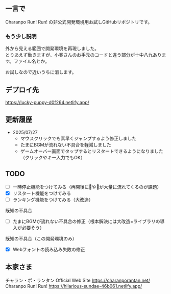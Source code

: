 ## 一言で
Charanpo Run! Run! の非公式開発環境用お試しGitHubリポジトリです。  

### もう少し説明
外から見える範囲で開発環境を再現しました。  
とりあえず動きますが、小春さんのお手元のコードと違う部分が十中八九あります。ファイル名とか。  

お試しなので近いうちに消します。  

## デプロイ先
https://lucky-puppy-d0f264.netlify.app/

## 更新履歴
- 2025/07/27
  - マウスクリックでも素早くジャンプするよう修正しました
  - たまにBGMが流れない不具合を軽減しました
  - ゲームオーバー画面でタップするとリスタートできるようになりました（クリックやキー入力でもOK）

## TODO
- [ ] 一時停止機能をつけてみる（再開後に🐖や🎪が大量に流れてくるのが課題）
- [x] リスタート機能をつけてみる
- [ ] ランキング機能をつけてみる（大改造）

既知の不具合
- [ ] たまにBGMが流れない不具合の修正（根本解決には大改造=ライブラリの導入が必要そう）

既知の不具合（この開発環境のみ）
- [x] Webフォントの読み込み失敗の修正

## 本家さま
チャラン・ポ・ランタン Official Web Site https://charanporantan.net/  
Charanpo Run! Run! https://hilarious-sundae-46b061.netlify.app/  